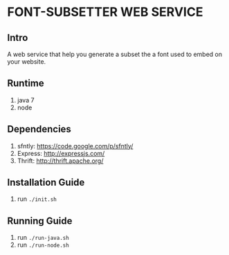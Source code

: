 # FONT-SUBSETTER WEB SERVICE

## Intro

A web service that help you generate a subset the a font used to embed on your website.

## Runtime

1. java 7
2. node

## Dependencies

1. sfntly: https://code.google.com/p/sfntly/
2. Express: http://expressjs.com/
3. Thrift: http://thrift.apache.org/

## Installation Guide

1. run `./init.sh`

## Running Guide

1. run `./run-java.sh`
2. run `./run-node.sh`